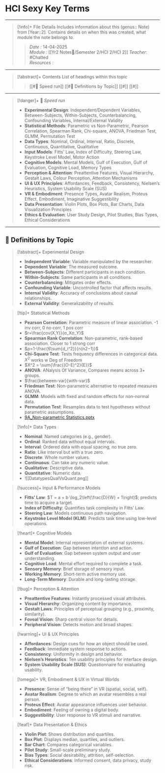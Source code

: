 # HCI Sexy Key Terms
---
> [!info]+ File Details
> Includes information about this (genus:: Note) from [Year::2]. Contains details on when this was created, what module the note belongs to.
> > *Date :*  14-04-2025  
> > *Module :* [[Yr2 Notes📘/Semester 2/HCI 2/HCI 2]]
> > *Teacher*: #Chatted  
> > *Resources :*  

---
> [!abstract]+ Contents
> List of headings within this topic
> > [[#🎯 Speed run]]
> > [[#🧠 Definitions by Topic]]
> > [[#]]
> > [[#]]

---
> [!danger]+ 🎯 *Speed run*
> - **Experimental Design**: Independent/Dependent Variables, Between-Subjects, Within-Subjects, Counterbalancing, Confounding Variables, Internal/External Validity  
> - **Statistical Methods**: Parametric vs Non-Parametric, Pearson Correlation, Spearman Rank, Chi-square, ANOVA, Friedman Test, GLMM, Permutation Test  
> - **Data Types**: Nominal, Ordinal, Interval, Ratio, Discrete, Continuous, Quantitative, Qualitative  
> - **Input Models**: Fitts' Law, Index of Difficulty, Steering Law, Keystroke Level Model, Motor Action  
> - **Cognitive Models**: Mental Models, Gulf of Execution, Gulf of Evaluation, Cognitive Load, Memory Types  
> - **Perception & Attention**: Preattentive Features, Visual Hierarchy, Gestalt Laws, Colour Perception, Attention Mechanisms  
> - **UI & UX Principles**: Affordances, Feedback, Consistency, Nielsen’s Heuristics, System Usability Scale (SUS)  
> - **VR & Embodiment**: Presence Types, Avatar Realism, Proteus Effect, Embodiment, Imaginative Suggestibility  
> - **Data Presentation**: Violin Plots, Box Plots, Bar Charts, Data Visualization Principles  
> - **Ethics & Evaluation**: User Study Design, Pilot Studies, Bias Types, Ethical Considerations

---
## 🧠 Definitions by Topic

> [!abstract]+ Experimental Design
> - **Independent Variable**: Variable manipulated by the researcher.
> - **Dependent Variable**: The measured outcome.
> - **Between-Subjects**: Different participants in each condition.
> - **Within-Subjects**: Same participants in all conditions.
> - **Counterbalancing**: Mitigates order effects.
> - **Confounding Variable**: Uncontrolled factor that affects results.
> - **Internal Validity**: Accuracy of conclusions about causal relationships.
> - **External Validity**: Generalizability of results.

> [!tip]+ Statistical Methods
> - **Pearson Correlation**: Parametric measure of linear association. -1 inv corr, 0 no corr, 1 pos corr
> - $r=​\frac{cov(X,Y)}{σ_X​σ_Y}$​
> - **Spearman Rank Correlation**: Non-parametric, rank-based association. Closer to 1 strong corr
> - $ρ=1-\frac{6\sum{d_i^2}}{n(n2−1)}$​​
> - **Chi-Square Test**: Tests frequency differences in categorical data. $X^2$ works w Deg of Freedom
> - $X^2 = \sum{\frac{(O-E)^2}{E}}$
> - **ANOVA**: ANalysis Of Variance, Compares means across 3+ groups. 
> - $\frac{between-var}{with-var}$
> - **Friedman Test**: Non-parametric alternative to repeated measures ANOVA. 
> - **GLMM**: Models with fixed and random effects for non-normal data.
> - **Permutation Test**: Resamples data to test hypotheses without parametric assumptions.
> - [9A_Non-parametric Statistics.pptx](https://view.officeapps.live.com/op/view.aspx?src=https%3A%2F%2Fbath-prod-sss1.s3.eu-west-1.amazonaws.com%2F8c%2F5e%2F8c5e8d9b10fdabade4e028c2cf48c15bc47c7ea4%3Fresponse-content-disposition%3Dinline%253B%2520filename%253D%25229A_Non-parametric%2520Statistics.pptx%2522%26response-content-type%3Dapplication%252Fvnd.openxmlformats-officedocument.presentationml.presentation%26X-Amz-Content-Sha256%3DUNSIGNED-PAYLOAD%26X-Amz-Algorithm%3DAWS4-HMAC-SHA256%26X-Amz-Credential%3DAKIAJBFBMNJTZPM2NVZA%252F20250528%252Feu-west-1%252Fs3%252Faws4_request%26X-Amz-Date%3D20250528T163055Z%26X-Amz-SignedHeaders%3Dhost%26X-Amz-Expires%3D21545%26X-Amz-Signature%3D1092c40123410130533658aa82321b316de2d0010d08e88960326b3bf604bb54&wdOrigin=BROWSELINK)

> [!info]+ Data Types
> - **Nominal**: Named categories (e.g., gender).
> - **Ordinal**: Ranked data without equal intervals.
> - **Interval**: Ordered data with equal spacing, no true zero.
> - **Ratio**: Like interval but with a true zero.
> - **Discrete**: Whole number values.
> - **Continuous**: Can take any numeric value.
> - **Qualitative**: Descriptive data.
> - **Quantitative**: Numeric data.
> - ![[DatatypesQualVsQuant.png]]

> [!success]+ Input & Performance Models
> - **Fitts’ Law**: $T = a + b \log_2\left(\frac{D}{W} + 1\right)$; predicts time to acquire a target.
> - **Index of Difficulty**: Quantifies task complexity in Fitts’ Law.
> - **Steering Law**: Models continuous path navigation.
> - **Keystroke Level Model (KLM)**: Predicts task time using low-level operations.

> [!heart]+ Cognitive Models
> - **Mental Model**: Internal representation of external systems.
> - **Gulf of Execution**: Gap between intention and action.
> - **Gulf of Evaluation**: Gap between system output and user understanding.
> - **Cognitive Load**: Mental effort required to complete a task.
> - **Sensory Memory**: Brief storage of sensory input.
> - **Working Memory**: Short-term active memory use.
> - **Long-Term Memory**: Durable and long-lasting storage.

> [!bug]+ Perception & Attention
> - **Preattentive Features**: Instantly processed visual attributes.
> - **Visual Hierarchy**: Organizing content by importance.
> - **Gestalt Laws**: Principles of perceptual grouping (e.g., proximity, similarity).
> - **Foveal Vision**: Sharp central vision for details.
> - **Peripheral Vision**: Detects motion and broad shapes.

> [!warning]+ UI & UX Principles
> - **Affordances**: Design cues for how an object should be used.
> - **Feedback**: Immediate system response to actions.
> - **Consistency**: Uniformity in design and behavior.
> - **Nielsen’s Heuristics**: Ten usability principles for interface design.
> - **System Usability Scale (SUS)**: Questionnaire for evaluating usability.

> [!omega]+ VR, Embodiment & UX in Virtual Worlds
> - **Presence**: Sense of “being there” in VR (spatial, social, self).
> - **Avatar Realism**: Degree to which an avatar resembles a real person.
> - **Proteus Effect**: Avatar appearance influences user behavior.
> - **Embodiment**: Feeling of owning a digital body.
> - **Suggestibility**: User response to VR stimuli and narrative.

> [!leaf]+ Data Presentation & Ethics
> - **Violin Plot**: Shows distribution and quartiles.
> - **Box Plot**: Displays median, quartiles, and outliers.
> - **Bar Chart**: Compares categorical variables.
> - **Pilot Study**: Small-scale preliminary study.
> - **Bias Types**: Social desirability, attrition, self-selection.
> - **Ethical Considerations**: Informed consent, data privacy, study risk.
